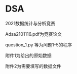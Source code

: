 # DSA
 2021数据统计与分析竞赛



Adsa2101116.pdf为竞赛论文



question_1.py 等为问题1-5的程序



附件1为给出的原始数据



附件2为需要填写的数据文件
